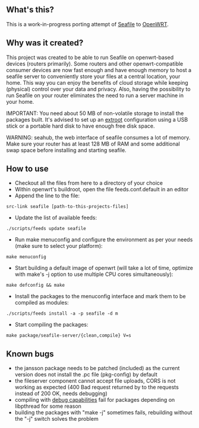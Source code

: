 
What's this?
------------

This is a work-in-progress porting attempt of <a href="http://seafile.com/">Seafile</a> to <a href="http://openwrt.org/">OpenWRT</a>.

Why was it created?
-------------------

This project was created to be able to run Seafile on openwrt-based devices (routers primarily). Some routers and other openwrt-compatible consumer devices are now fast enough and have enough memory to host a seafile server to conveniently store your files at a central location, your home. This way you can enjoy the benefits of cloud storage while keeping (physical) control over your data and privacy. Also, having the possibility to run Seafile on your router eliminates the need to run a server machine in your home.

IMPORTANT: You need about 50 MB of non-volatile storage to install the packages built. It's advised to set up an <a href="http://wiki.openwrt.org/doc/howto/extroot">extroot</a> configuration using a USB stick or a portable hard disk to have enough free disk space.

WARNING: seahub, the web interface of seafile consumes a lot of memory. Make sure your router has at least 128 MB of RAM and some additional swap space before installing and starting seafile.

How to use
----------

* Checkout all the files from here to a directory of your choice
* Within openwrt's buildroot, open the file feeds.conf.default in an editor
* Append the line to the file:

<code>src-link seafile [path-to-this-projects-files]</code>

* Update the list of available feeds:

<code>./scripts/feeds update seafile</code>

* Run make menuconfig and configure the environment as per your needs (make sure to select your platform):

<code>make menuconfig</code>

* Start building a default image of openwrt (will take a lot of time, optimize with make's -j option to use multiple CPU cores simultaneously):

<code>make defconfig && make</code>

* Install the packages to the menuconfig interface and mark them to be compiled as modules:

<code>./scripts/feeds install -a -p seafile -d m</code>

* Start compiling the packages:

<code>make package/seafile-server/{clean,compile} V=s</code>


Known bugs
----------

* the jansson package needs to be patched (included) as the current version does not install the .pc file (pkg-config) by default
* the fileserver component cannot accept file uploads, CORS is not working as expected (400 Bad request returned by to the requests instead of 200 OK, needs debugging)
* compiling with <a href="http://wiki.openwrt.org/doc/devel/gdb">debug capabilities</a> fail for packages depending on libpthread for some reason
* building the packages with "make -j" sometimes fails, rebuilding without the "-j" switch solves the problem
